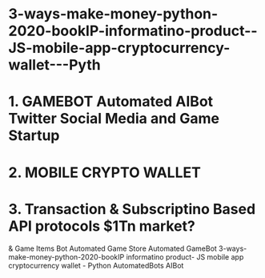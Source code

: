 # 3-ways-make-money-python-2020-bookIP-informatino-product--JS-mobile-app-cryptocurrency-wallet---Pyth
# 1. GAMEBOT Automated AIBot Twitter Social Media and Game Startup
# 2. MOBILE CRYPTO WALLET
# 3. Transaction & Subscriptino Based API protocols $1Tn market?

&amp; Game Items Bot Automated Game Store Automated GameBot 3-ways-make-money-python-2020-bookIP informatino product- JS mobile app cryptocurrency wallet - Python AutomatedBots AIBot
